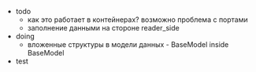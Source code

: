 - todo
	- как это работает в контейнерах? возможно проблема с портами
	- заполнение данными на стороне reader_side
- doing
	- вложенные структуры в модели данных - BaseModel inside BaseModel
- test
